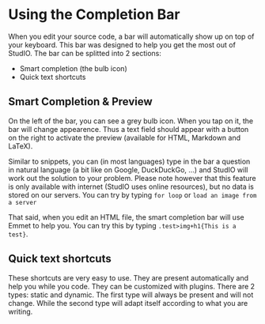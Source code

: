 # Using the Completion Bar
When you edit your source code, a bar will automatically show up on top of your keyboard. This bar was designed to help you get the most out of StudIO. The bar can be splitted into 2 sections:
- Smart completion (the bulb icon)
- Quick text shortcuts

## Smart Completion & Preview

On the left of the bar, you can see a grey bulb icon. When you tap on it, the bar will change appearence. Thus a text field should appear with a button on the right to activate the preview (available for HTML, Markdown and LaTeX). 

Similar to snippets, you can (in most languages) type in the bar a question in natural language (a bit like on Google, DuckDuckGo, ...) and StudIO will work out the solution to your problem. Please note however that this feature is only available with internet (StudIO uses online resources), but no data is stored on our servers. You can try by typing `for loop` or `load an image from a server`

That said, when you edit an HTML file, the smart completion bar will use Emmet to help you. You can try this by typing `.test>img+h1{This is a test}`.

## Quick text shortcuts
These shortcuts are very easy to use. They are present automatically and help you while you code. They can be customized with plugins. There are 2 types: static and dynamic. The first type will always be present and will not change. While the second type will adapt itself according to what you are writing.
